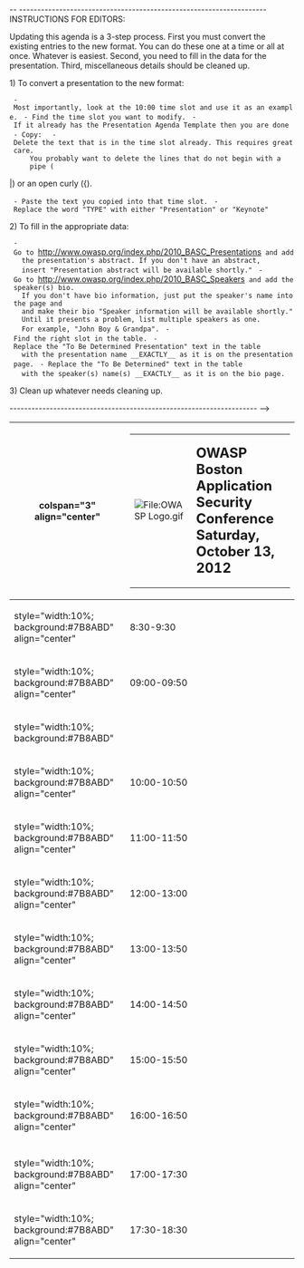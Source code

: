 \-- --------------------------------------------------------------------
INSTRUCTIONS FOR EDITORS:

Updating this agenda is a 3-step process. First you must convert the
existing entries to the new format. You can do these one at a time or
all at once. Whatever is easiest. Second, you need to fill in the data
for the presentation. Third, miscellaneous details should be cleaned up.

1\) To convert a presentation to the new format:

` - Most importantly, look at the 10:00 time slot and use it as an example.`
` - Find the time slot you want to modify.`
` - If it already has the Presentation Agenda Template then you are done`
` - Copy: `
` - Delete the text that is in the time slot already. This requires great care.`
`     You probably want to delete the lines that do not begin with a `
`     pipe (`

|) or an open curly ({).

` - Paste the text you copied into that time slot.`
` - Replace the word "TYPE" with either "Presentation" or "Keynote"`

2\) To fill in the appropriate data:

` - Go to `<http://www.owasp.org/index.php/2010_BASC_Presentations>` and add`
`   the presentation's abstract. If you don't have an abstract,`
`   insert "Presentation abstract will be available shortly."`
` - Go to `<http://www.owasp.org/index.php/2010_BASC_Speakers>` and add the speaker(s) bio.`
`   If you don't have bio information, just put the speaker's name into the page and `
`   and make their bio "Speaker information will be available shortly."`
`   Until it presents a problem, list multiple speakers as one.`
`   For example, "John Boy & Grandpa".`
` - Find the right slot in the table.`
` - Replace the "To Be Determined Presentation" text in the table`
`   with the presentation name __EXACTLY__ as it is on the presentation page.`
` - Replace the "To Be Determined" text in the table`
`   with the speaker(s) name(s) __EXACTLY__ as it is on the bio page.`
` `

3\) Clean up whatever needs cleaning up.

\--------------------------------------------------------------------
--\>

<table>
<thead>
<tr class="header">
<th><p>colspan="3" align="center"</p></th>
<th><table>
<tr>
<td>
<p><img src="OWASP_Logo.gif" title="fig:File:OWASP Logo.gif" alt="File:OWASP Logo.gif" /><br />
</p>
</td>
<td>
<p><span style="font-size:150%"><strong>OWASP Boston Application Security Conference<br />
Saturday, October 13, 2012</strong></span></p>
</td>
</tr>
</table></th>
</tr>
</thead>
<tbody>
<tr class="odd">
<td><p>style="width:10%; background:#7B8ABD" align="center"</p></td>
<td><p>8:30-9:30</p></td>
</tr>
<tr class="even">
<td><p>style="width:10%; background:#7B8ABD" align="center"</p></td>
<td><p>09:00-09:50</p></td>
</tr>
<tr class="odd">
<td><p>style="width:10%; background:#7B8ABD"</p></td>
<td></td>
</tr>
<tr class="even">
<td><p>style="width:10%; background:#7B8ABD" align="center"</p></td>
<td><p>10:00-10:50</p></td>
</tr>
<tr class="odd">
<td><p>style="width:10%; background:#7B8ABD" align="center"</p></td>
<td><p>11:00-11:50</p></td>
</tr>
<tr class="even">
<td><p>style="width:10%; background:#7B8ABD" align="center"</p></td>
<td><p>12:00-13:00</p></td>
</tr>
<tr class="odd">
<td><p>style="width:10%; background:#7B8ABD" align="center"</p></td>
<td><p>13:00-13:50</p></td>
</tr>
<tr class="even">
<td><p>style="width:10%; background:#7B8ABD" align="center"</p></td>
<td><p>14:00-14:50</p></td>
</tr>
<tr class="odd">
<td><p>style="width:10%; background:#7B8ABD" align="center"</p></td>
<td><p>15:00-15:50</p></td>
</tr>
<tr class="even">
<td><p>style="width:10%; background:#7B8ABD" align="center"</p></td>
<td><p>16:00-16:50</p></td>
</tr>
<tr class="odd">
<td></td>
<td></td>
</tr>
<tr class="even">
<td><p>style="width:10%; background:#7B8ABD" align="center"</p></td>
<td><p>17:00-17:30</p></td>
</tr>
<tr class="odd">
<td><p>style="width:10%; background:#7B8ABD" align="center"</p></td>
<td><p>17:30-18:30</p></td>
</tr>
</tbody>
</table>